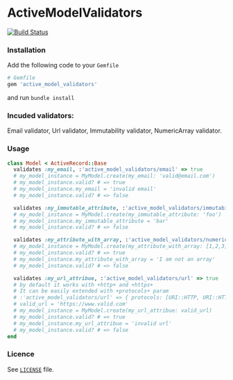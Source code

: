 <!-- [gem]: [TODO] -->
[travis]: https://travis-ci.org/OnApp/active_model_validators

# ActiveModelValidators

<!-- [![Gem Version](TODO)][gem] -->
[![Build Status](https://travis-ci.org/OnApp/active_model_validators.svg?branch=master)][travis]

### Installation
Add the following code to your `Gemfile`

```ruby
# Gemfile
gem 'active_model_validators'
```
and run `bundle install`

### Incuded validators:
  Email validator, Url validator, Immutability validator, NumericArray validator.

### Usage

```ruby
class Model < ActiveRecord::Base
  validates :my_email, :'active_model_validators/email' => true
  # my_model_instance = MyModel.create(my_email: 'valid@email.com')
  # my_model_instance.valid? # => true
  # my_model_instance.my_email = 'invalid email'
  # my_model_instance.valid? # => false

  validates :my_immutable_attribute, :'active_model_validators/immutability' => true
  # my_model_instance = MyModel.create(my_immutable_attribute: 'foo')
  # my_model_instance.my_immutable_attribute = 'bar'
  # my_model_instance.valid? # => false

  validates :my_attribute_with_array, :'active_model_validators/numeric_array' => true
  # my_model_instance = MyModel.create(my_attribute_with_array: [1,2,3])
  # my_model_instance.valid? # => true
  # my_model_instance.my_attribute_with_array = 'I am not an array'
  # my_model_instance.valid? # => false

  validates :my_url_attribue, :'active_model_validators/url' => true
  # by default it works with +http+ and +https+
  # It can be easily extended with +protocols+ param
  # :'active_model_validators/url' => { protocols: [URI::HTTP, URI::HTTPS, URI::FTP] }
  # valid_url = 'https://www.valid.com'
  # my_model_instance = MyModel.create(my_url_attribue: valid_url)
  # my_model_instance.valid? # => true
  # my_model_instance.my_url_attribue = 'invalid url'
  # my_model_instance.valid? # => false
end
```

### Licence
See [`LICENSE`](LICENSE) file.